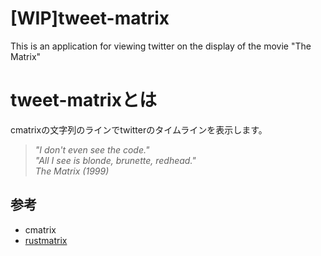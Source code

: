 # [WIP]tweet-matrix
This is an application for viewing twitter on the display of the movie "The Matrix"

# tweet-matrixとは

cmatrixの文字列のラインでtwitterのタイムラインを表示します。

<!-- > "Do you always look at it encoded?"   -->
<!-- > "Well, You have to."   -->
<!-- > "The image translators work for the constract program."    -->
<!-- > "But there's way too much infomation to decode The Matrix."   -->
<!-- > "You get used to it."   -->
> *"I don't even see the code."*  
> *"All I see is blonde, brunette, redhead."*  
>                    *The Matrix (1999)*  


## 参考
- cmatrix
- [rustmatrix](https://github.com/meganehouser/rustmatrix)
